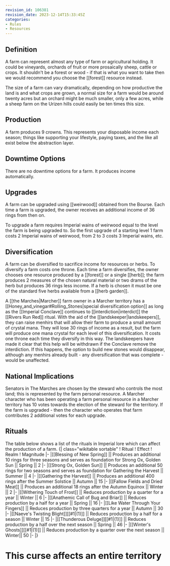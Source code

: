 ```yaml
---
revision_id: 106381
revision_date: 2023-12-14T15:33:45Z
categories:
- Rules
- Resources
---
```


## Definition
A farm can represent almost any type of farm or agricultural holding. It could be vineyards, orchards of fruit or more prosaically sheep, cattle or crops. It shouldn't be a forest or wood - if that is what you want to take then we would recommend you choose the [[forest]] resource instead.

The size of a farm can vary dramatically, depending on how productive the land is and what crops are grown, a normal size for a farm would be around twenty acres but an orchard might be much smaller, only a few acres, while a sheep farm on the Urizen hills could easily be ten times this size.

## Production
A farm produces 9 crowns. This represents your disposable income each season; things like supporting your lifestyle, paying taxes, and the like all exist below the abstraction layer.

## Downtime Options
There are no downtime options for a farm. It produces income automatically.

## Upgrades
A farm can be upgraded using [[weirwood]] obtained from the Bourse. Each time a farm is upgraded, the owner receives an additional income of 36 rings from then on.

To upgrade a farm requires Imperial wains of weirwood equal to the level the farm is being upgraded to. So the first upgrade of a starting level 1 farm costs 2 Imperial wains of weirwood, from 2 to 3 costs 3 Imperial wains, etc.

## Diversification
A farm can be diversified to sacrifice income for resources or herbs. To diversify a farm costs one throne. Each time a farm diversifies, the owner chooses one resource produced by a [[forest]] or a single [[herb]]; the farm produces 2 measures of the chosen natural material or two drams of the herb but produces 36 rings less income. If a herb is chosen it must be one of the standard five herbs available from a [[herb garden]].

A [[the Marches|Marcher]] farm owner in a Marcher territory has a [[Honey_and_vinegar#Rolling_Stones|special diversification option]] as long as the [[Imperial Conclave]] continues to [[interdiction|interdict]] the [[Rivers Run Red]] ritual. With the aid of the [[landskeeper|landskeepers]], they can raise menhirs that will allow their farm to produce a small amount of crystal mana.  They will lose 30 rings of income as a result, but the farm will produce one mana crystal for each level of this diversification. It costs one throne each time they diversify in this way. The landskeepers have made it clear that this help will be withdrawn if the Conclave remove the interdiction. If this happens, the option to build new stones would disappear, although any menhirs already built - any diversification that was complete - would be unaffected.

## National Implications
Senators in The Marches are chosen by the steward who controls the most land; this is represented by the farm personal resource. A Marcher character who has been operating a farm personal resource in a Marcher territory has 10 votes towards the election of the steward for the territory. If the farm is upgraded - then the character who operates that farm contributes 2 additional votes for each upgrade.

## Rituals
The table below shows a list of the rituals in Imperial lore which can affect the production of a farm.
{| class="wikitable sortable"
! Ritual
! Effect
! Realm
! Magnitude
|-
|[[Blessing of New Spring]] || Produces an additional 10 rings for three seasons and serves as foundation for Strong Ox, Golden Sun || Spring || 2
|-
|[[Strong Ox, Golden Sun]] || Produces an additional 50 rings for two seasons and serves as foundation for Gathering the Harvest || Summer || 4
|-
|[[Gathering the Harvest]] || Produces an additional 400 rings after the Summer Solstice || Autumn || 15
|-
|[[Fallow Fields and Dried Meat]] || Produces an additional 18 rings after the Autumn Equinox || Winter || 2
|-
|[[Withering Touch of Frost]] || Reduces production by a quarter for a year || Winter || 6
|-
|[[Anathemic Call of Bug and Briar]] || Reduces production by a half for a year || Spring || 16
|-
|[[Like Water Through Your Fingers]] || Reduces production by three quarters for a year || Autumn || 30
|-
|[[Naeve's Twisting Blight]][[#1|(1)]] || Reduces production by a half for a season || Winter || 15
|-
|[[Thunderous Deluge]][[#1|(1)]] || Reduces production by a half over the next season || Spring || 46
|-
|[[Winter's Ghosts]][[#1|(1)]] || Reduces production by a quarter over the next season || Winter|| 50
|-
|}

# This curse affects an entire territory



